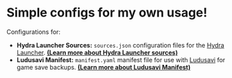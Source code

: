 # Simple configs for my own usage!

Configurations for:

* **Hydra Launcher Sources:** `sources.json` configuration files for the [Hydra Launcher](https://github.com/hydralauncher/hydra).
    [**(Learn more about Hydra Launcher sources)**](https://github.com/Burbenpho/gametoolkit/tree/main/hydra-launcher-sources)
* **Ludusavi Manifest:** `manifest.yaml` manifest file for use with [Ludusavi](https://github.com/mtkennerly/ludusavi-manifest) for game save backups.
    [**(Learn more about Ludusavi Manifest)**](https://github.com/Burbenpho/gametoolkit/tree/main/ludusavi-manifest)
